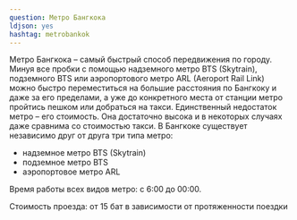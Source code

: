 ```yaml
---
question: Метро Бангкока
ldjson: yes
hashtag: metrobankok
---
```


Метро Бангкока – самый быстрый способ передвижения по городу. Минуя все пробки с помощью надземного метро BTS (Skytrain), подземного BTS или аэропортового метро ARL (Aeroport Rail Link) можно быстро переместиться на большие расстояния по Бангкоку и даже за его пределами, а уже до конкретного места от станции метро пройтись пешком или добраться на такси. Единственный недостаток метро – его стоимость. Она достаточно высока и в некоторых случаях даже сравнима со стоимостью такси. В Бангкоке существует независимо друг от друга три типа метро:

* надземное метро BTS (Skytrain)
* подземное метро BTS
* аэропортовое метро ARL

Время работы всех видов метро: с 6:00 до 00:00.

Стоимость проезда: от 15 бат в зависимости от протяженности поездки
